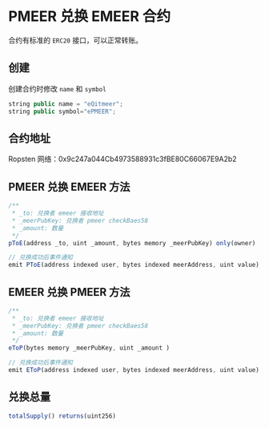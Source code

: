 # PMEER 兑换 EMEER 合约

合约有标准的 `ERC20` 接口，可以正常转账。

## 创建

创建合约时修改 `name` 和 `symbol` 

```js
string public name = "eQitmeer";
string public symbol="ePMEER";
```

## 合约地址

Ropsten 网络：0x9c247a044Cb4973588931c3fBE80C66067E9A2b2

## PMEER 兑换 EMEER 方法

```js
/**
 * _to: 兑换者 emeer 接收地址
 * _meerPubKey: 兑换者 pmeer checkBaes58
 * _amount: 数量
 */
pToE(address _to, uint _amount, bytes memory _meerPubKey) only(owner)

// 兑换成功后事件通知
emit PToE(address indexed user, bytes indexed meerAddress, uint value);
```

## EMEER 兑换 PMEER 方法

```js
/**
 * _to: 兑换者 emeer 接收地址
 * _meerPubKey: 兑换者 pmeer checkBaes58
 * _amount: 数量
 */
eToP(bytes memory _meerPubKey, uint _amount )

// 兑换成功后事件通知
emit EToP(address indexed user, bytes indexed meerAddress, uint value);
```

## 兑换总量

```js
totalSupply() returns(uint256)
```
